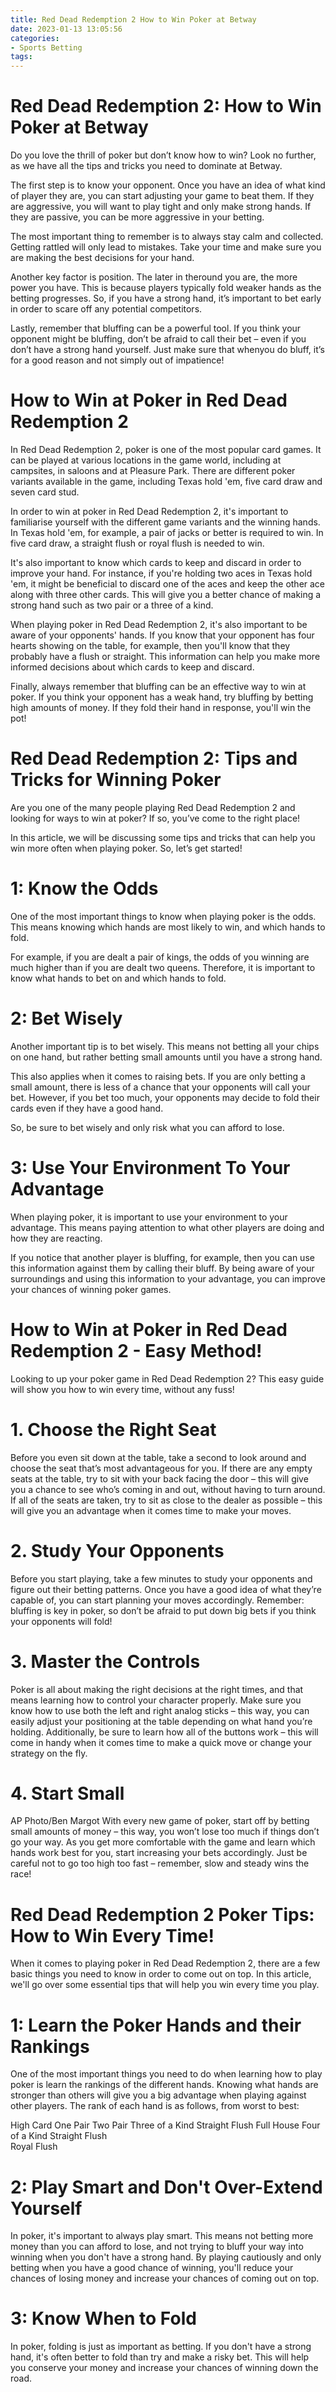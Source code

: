 ```yaml
---
title: Red Dead Redemption 2 How to Win Poker at Betway
date: 2023-01-13 13:05:56
categories:
- Sports Betting
tags:
---
```



#  Red Dead Redemption 2: How to Win Poker at Betway

Do you love the thrill of poker but don’t know how to win? Look no further, as we have all the tips and tricks you need to dominate at Betway.

The first step is to know your opponent. Once you have an idea of what kind of player they are, you can start adjusting your game to beat them. If they are aggressive, you will want to play tight and only make strong hands. If they are passive, you can be more aggressive in your betting.

The most important thing to remember is to always stay calm and collected. Getting rattled will only lead to mistakes. Take your time and make sure you are making the best decisions for your hand.

Another key factor is position. The later in theround you are, the more power you have. This is because players typically fold weaker hands as the betting progresses. So, if you have a strong hand, it’s important to bet early in order to scare off any potential competitors.

Lastly, remember that bluffing can be a powerful tool. If you think your opponent might be bluffing, don’t be afraid to call their bet – even if you don’t have a strong hand yourself. Just make sure that whenyou do bluff, it’s for a good reason and not simply out of impatience!

#  How to Win at Poker in Red Dead Redemption 2

In Red Dead Redemption 2, poker is one of the most popular card games. It can be played at various locations in the game world, including at campsites, in saloons and at Pleasure Park. There are different poker variants available in the game, including Texas hold 'em, five card draw and seven card stud.

In order to win at poker in Red Dead Redemption 2, it's important to familiarise yourself with the different game variants and the winning hands. In Texas hold 'em, for example, a pair of jacks or better is required to win. In five card draw, a straight flush or royal flush is needed to win.

It's also important to know which cards to keep and discard in order to improve your hand. For instance, if you're holding two aces in Texas hold 'em, it might be beneficial to discard one of the aces and keep the other ace along with three other cards. This will give you a better chance of making a strong hand such as two pair or a three of a kind.

When playing poker in Red Dead Redemption 2, it's also important to be aware of your opponents' hands. If you know that your opponent has four hearts showing on the table, for example, then you'll know that they probably have a flush or straight. This information can help you make more informed decisions about which cards to keep and discard.

Finally, always remember that bluffing can be an effective way to win at poker. If you think your opponent has a weak hand, try bluffing by betting high amounts of money. If they fold their hand in response, you'll win the pot!

#  Red Dead Redemption 2: Tips and Tricks for Winning Poker

Are you one of the many people playing Red Dead Redemption 2 and looking for ways to win at poker? If so, you’ve come to the right place!

In this article, we will be discussing some tips and tricks that can help you win more often when playing poker. So, let’s get started!

# 1: Know the Odds

One of the most important things to know when playing poker is the odds. This means knowing which hands are most likely to win, and which hands to fold.

For example, if you are dealt a pair of kings, the odds of you winning are much higher than if you are dealt two queens. Therefore, it is important to know what hands to bet on and which hands to fold.

# 2: Bet Wisely

Another important tip is to bet wisely. This means not betting all your chips on one hand, but rather betting small amounts until you have a strong hand.

This also applies when it comes to raising bets. If you are only betting a small amount, there is less of a chance that your opponents will call your bet. However, if you bet too much, your opponents may decide to fold their cards even if they have a good hand.

So, be sure to bet wisely and only risk what you can afford to lose.

# 3: Use Your Environment To Your Advantage

When playing poker, it is important to use your environment to your advantage. This means paying attention to what other players are doing and how they are reacting.

If you notice that another player is bluffing, for example, then you can use this information against them by calling their bluff. By being aware of your surroundings and using this information to your advantage, you can improve your chances of winning poker games.

#  How to Win at Poker in Red Dead Redemption 2 - Easy Method!

Looking to up your poker game in Red Dead Redemption 2? This easy guide will show you how to win every time, without any fuss!

# 1. Choose the Right Seat

Before you even sit down at the table, take a second to look around and choose the seat that’s most advantageous for you. If there are any empty seats at the table, try to sit with your back facing the door – this will give you a chance to see who’s coming in and out, without having to turn around. If all of the seats are taken, try to sit as close to the dealer as possible – this will give you an advantage when it comes time to make your moves.

# 2. Study Your Opponents

Before you start playing, take a few minutes to study your opponents and figure out their betting patterns. Once you have a good idea of what they’re capable of, you can start planning your moves accordingly. Remember: bluffing is key in poker, so don’t be afraid to put down big bets if you think your opponents will fold!

# 3. Master the Controls

Poker is all about making the right decisions at the right times, and that means learning how to control your character properly. Make sure you know how to use both the left and right analog sticks – this way, you can easily adjust your positioning at the table depending on what hand you’re holding. Additionally, be sure to learn how all of the buttons work – this will come in handy when it comes time to make a quick move or change your strategy on the fly.

# 4. Start Small
AP Photo/Ben Margot With every new game of poker, start off by betting small amounts of money – this way, you won’t lose too much if things don’t go your way. As you get more comfortable with the game and learn which hands work best for you, start increasing your bets accordingly. Just be careful not to go too high too fast – remember, slow and steady wins the race!

#  Red Dead Redemption 2 Poker Tips: How to Win Every Time!

When it comes to playing poker in Red Dead Redemption 2, there are a few basic things you need to know in order to come out on top. In this article, we'll go over some essential tips that will help you win every time you play.

# 1: Learn the Poker Hands and their Rankings

One of the most important things you need to do when learning how to play poker is learn the rankings of the different hands. Knowing what hands are stronger than others will give you a big advantage when playing against other players. The rank of each hand is as follows, from worst to best:

High Card
One Pair
Two Pair
Three of a Kind
Straight
Flush
Full House
Four of a Kind
Straight Flush  
Royal Flush

# 2: Play Smart and Don't Over-Extend Yourself
In poker, it's important to always play smart. This means not betting more money than you can afford to lose, and not trying to bluff your way into winning when you don't have a strong hand. By playing cautiously and only betting when you have a good chance of winning, you'll reduce your chances of losing money and increase your chances of coming out on top.

# 3: Know When to Fold
In poker, folding is just as important as betting. If you don't have a strong hand, it's often better to fold than try and make a risky bet. This will help you conserve your money and increase your chances of winning down the road.